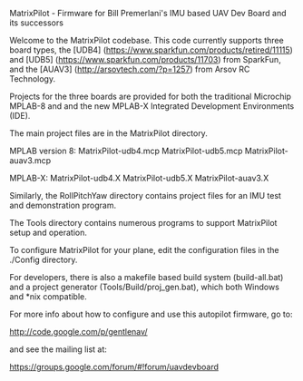 MatrixPilot - Firmware for Bill Premerlani's IMU based UAV Dev Board and its successors

Welcome to the MatrixPilot codebase. This code currently supports three board types, the [UDB4] (https://www.sparkfun.com/products/retired/11115) and [UDB5] (https://www.sparkfun.com/products/11703) from SparkFun, and the [AUAV3] (http://arsovtech.com/?p=1257) from Arsov RC Technology.

Projects for the three boards are provided for both the traditional Microchip MPLAB-8 and and the new MPLAB-X Integrated Development Environments (IDE).

The main project files are in the MatrixPilot directory.

MPLAB version 8:
    MatrixPilot-udb4.mcp
    MatrixPilot-udb5.mcp
    MatrixPilot-auav3.mcp

MPLAB-X:
    MatrixPilot-udb4.X
    MatrixPilot-udb5.X
    MatrixPilot-auav3.X

Similarly, the RollPitchYaw directory contains project files for an IMU test and demonstration program.

The Tools directory contains numerous programs to support MatrixPilot setup and operation.

To configure MatrixPilot for your plane, edit the configuration files in the ./Config directory.

For developers, there is also a makefile based build system (build-all.bat) and a project generator (Tools/Build/proj_gen.bat), which both Windows and *nix compatible.

For more info about how to configure and use this autopilot firmware, go to:

   http://code.google.com/p/gentlenav/

and see the mailing list at:

   https://groups.google.com/forum/#!forum/uavdevboard
